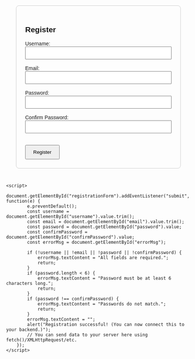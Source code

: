 <!DOCTYPE html>
<html lang="en">
<head>
    <meta charset="UTF-8">
    <title>Registration Form</title>
    <style>
        body { font-family: Arial, sans-serif; }
        form { max-width: 400px; margin: 40px auto; padding: 24px; border: 1px solid #ccc; border-radius: 8px; }
        label { display: block; margin-top: 16px; }
        input { width: 100%; padding: 8px; box-sizing: border-box; }
        .error { color: red; margin-top: 8px; }
        button { margin-top: 24px; padding: 10px 20px; }
    </style>
</head>
<body>
    <form id="registrationForm" autocomplete="off">
        <h2>Register</h2>
        <label>
            Username:
            <input type="text" id="username" required>
        </label>
        <label>
            Email:
            <input type="email" id="email" required>
        </label>
        <label>
            Password:
            <input type="password" id="password" required minlength="6">
        </label>
        <label>
            Confirm Password:
            <input type="password" id="confirmPassword" required>
        </label>
        <div class="error" id="errorMsg"></div>
        <button type="submit">Register</button>
    </form>

    <script>
        document.getElementById("registrationForm").addEventListener("submit", function(e) {
            e.preventDefault();
            const username = document.getElementById("username").value.trim();
            const email = document.getElementById("email").value.trim();
            const password = document.getElementById("password").value;
            const confirmPassword = document.getElementById("confirmPassword").value;
            const errorMsg = document.getElementById("errorMsg");

            if (!username || !email || !password || !confirmPassword) {
                errorMsg.textContent = "All fields are required.";
                return;
            }
            if (password.length < 6) {
                errorMsg.textContent = "Password must be at least 6 characters long.";
                return;
            }
            if (password !== confirmPassword) {
                errorMsg.textContent = "Passwords do not match.";
                return;
            }
            errorMsg.textContent = "";
            alert("Registration successful! (You can now connect this to your backend.)");
            // You can send data to your server here using fetch()/XMLHttpRequest/etc.
        });
    </script>
</body>
</html>
